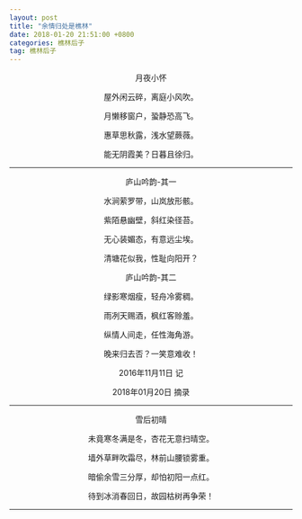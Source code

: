 ```yaml
---
layout: post
title: "余情归处是樵林"
date: 2018-01-20 21:51:00 +0800
categories: 樵林后子
tag: 樵林后子
---
```

<p align="center">月夜小怀</p>
<p align="center">屋外闲云碎，离庭小风吹。</p>
<p align="center">月懒移窗户，蛩静恐高飞。</p>
<p align="center">惠草思秋露，浅水望蕨薇。</p>
<p align="center">能无阴霞美？日暮且徐归。</p>


-----------------------------------------
<p align="center">庐山吟韵-其一</p>
<p align="center">水涧萦罗带，山岚放形骸。</p>
<p align="center"><p align="center">紫陌悬幽壁，斜红染径苔。</p>
<p align="center">无心装媚态，有意远尘埃。</p>
<p align="center">清塘花似我，性耻向阳开？</p>


<p align="center">庐山吟韵-其二</p>
<p align="center">绿影寒烟瘦，轻舟冷雾稠。</p>
<p align="center">雨冽天赐酒，枫红客赊羞。</p>
<p align="center">纵情人间走，任性海角游。</p>
<p align="center">晚来归去否？一笑意难收！</p>

<p align="center">2016年11月11日 记</p>
<p align="center">2018年01月20日 摘录</p>

-----------------------------------------

<p align="center">雪后初晴</p>
<p align="center">未竟寒冬满是冬，杏花无意扫晴空。</p>
<p align="center">墙外草畔吹霜尽，林前山腰锁雾重。</p>
<p align="center">暗偷余雪三分厚，却怕初阳一点红。</p>
<p align="center">待到冰消春回日，故园枯树再争荣！</p>

-----------------------------------------
